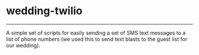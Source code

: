 # wedding-twilio
----------------

A simple set of scripts for easily sending a set of SMS text messages to a list of phone numbers (we used this to send text blasts to the guest list for our wedding).

